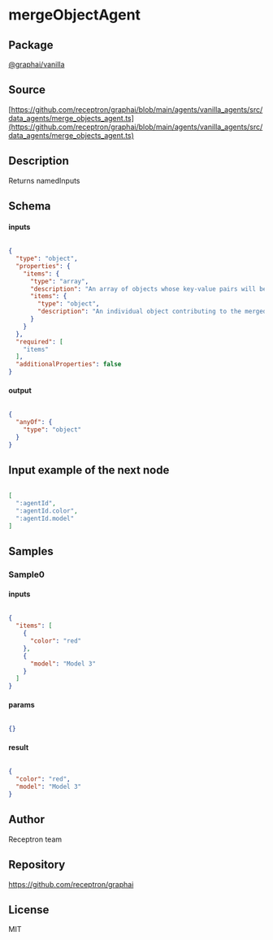 # mergeObjectAgent

## Package
[@graphai/vanilla](https://www.npmjs.com/package/@graphai/vanilla)
## Source
[https://github.com/receptron/graphai/blob/main/agents/vanilla_agents/src/data_agents/merge_objects_agent.ts](https://github.com/receptron/graphai/blob/main/agents/vanilla_agents/src/data_agents/merge_objects_agent.ts)

## Description

Returns namedInputs

## Schema

#### inputs

```json

{
  "type": "object",
  "properties": {
    "items": {
      "type": "array",
      "description": "An array of objects whose key-value pairs will be merged into a single object. Later objects override earlier ones on key conflict.",
      "items": {
        "type": "object",
        "description": "An individual object contributing to the merged result."
      }
    }
  },
  "required": [
    "items"
  ],
  "additionalProperties": false
}

```

#### output

```json

{
  "anyOf": {
    "type": "object"
  }
}

```

## Input example of the next node

```json

[
  ":agentId",
  ":agentId.color",
  ":agentId.model"
]

```

## Samples

### Sample0

#### inputs

```json

{
  "items": [
    {
      "color": "red"
    },
    {
      "model": "Model 3"
    }
  ]
}

```

#### params

```json

{}

```

#### result

```json

{
  "color": "red",
  "model": "Model 3"
}

```

## Author

Receptron team

## Repository

https://github.com/receptron/graphai

## License

MIT

